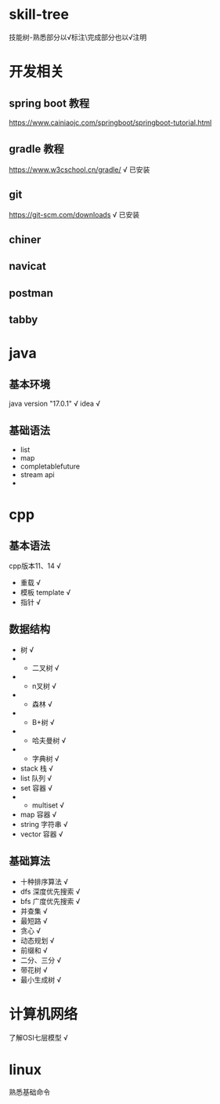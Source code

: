 # skill-tree
技能树-熟悉部分以√标注\完成部分也以√注明
# 开发相关
## spring boot 教程
https://www.cainiaojc.com/springboot/springboot-tutorial.html
## gradle 教程
https://www.w3cschool.cn/gradle/ √ 已安装
## git 
https://git-scm.com/downloads √ 已安装

## chiner
## navicat
## postman
## tabby
# java
## 基本环境
java version "17.0.1" √
idea √
## 基础语法
- list
- map
- completablefuture
- stream api
- 
## 

# cpp
## 基本语法
cpp版本11、14 √
- 重载 √
- 模板 template √
- 指针 √

## 数据结构
- 树 √
- - 二叉树 √
- - n叉树 √
- - 森林 √
- - B+树 √
- - 哈夫曼树 √
- - 字典树 √
- stack 栈 √
- list 队列 √
- set 容器 √
- - multiset √
- map 容器 √
- string 字符串 √
- vector 容器 √


## 基础算法
- 十种排序算法 √
- dfs 深度优先搜索 √
- bfs 广度优先搜索 √
- 并查集 √
- 最短路 √
- 贪心 √
- 动态规划 √
- 前缀和 √
- 二分、三分 √
- 带花树 √
- 最小生成树 √


# 计算机网络

了解OSI七层模型 √

# linux
熟悉基础命令

